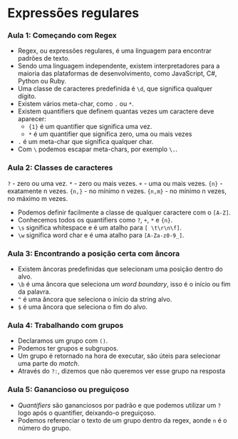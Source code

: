 # Expressões regulares

### Aula 1: Começando com Regex

- Regex, ou expressões regulares, é uma linguagem para encontrar padrões de texto.
- Sendo uma linguagem independente, existem interpretadores para a maioria das plataformas de desenvolvimento, como JavaScript, C#, Python ou Ruby.
- Uma classe de caracteres predefinida é `\d`, que significa qualquer dígito.
- Existem vários meta-char, como `.` ou `*`.
- Existem quantifiers que definem quantas vezes um caractere deve aparecer:
  - `{1}` é um quantifier que significa uma vez.
  - `*` é um quantifier que significa zero, uma ou mais vezes
- `.` é um meta-char que significa qualquer char.
- Com `\` podemos escapar meta-chars, por exemplo `\.`.

### Aula 2: Classes de caracteres

`?` - zero ou uma vez.
`*` - zero ou mais vezes.
`+` - uma ou mais vezes.
`{n}` - exatamente n vezes.
`{n,}` - no mínimo n vezes.
`{n,m}` - no mínimo n vezes, no máximo m vezes.

- Podemos definir facilmente a classe de qualquer caractere com o `[A-Z]`.
- Conhecemos todos os quantifiers como `?`, `+`, `*` e `{n}`.
- `\s` significa whitespace e é um atalho para `[ \t\r\n\f]`.
- `\w` significa word char e é uma atalho para `[A-Za-z0-9_]`.

### Aula 3: Encontrando a posição certa com âncora

- Existem âncoras predefinidas que selecionam uma posição dentro do alvo.
- `\b` é uma âncora que seleciona um _word boundary_, isso é o início ou fim da palavra.
- `^` é uma âncora que seleciona o início da string alvo.
- `$` é uma âncora que seleciona o fim do alvo.

### Aula 4: Trabalhando com grupos

- Declaramos um grupo com `()`.
- Podemos ter grupos e subgrupos.
- Um grupo é retornado na hora de executar, são úteis para selecionar uma parte do _match_.
- Através do `?:`, dizemos que não queremos ver esse grupo na resposta

### Aula 5: Ganancioso ou preguiçoso

- _Quantifiers_ são gananciosos por padrão e que podemos utilizar um `?` logo após o quantifier, deixando-o preguiçoso.
- Podemos referenciar o texto de um grupo dentro da regex, aonde `n` é o número do grupo.
